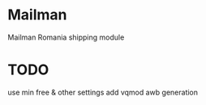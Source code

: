 Mailman
=======

Mailman Romania shipping module

TODO
====

use min free & other settings
add vqmod awb generation
